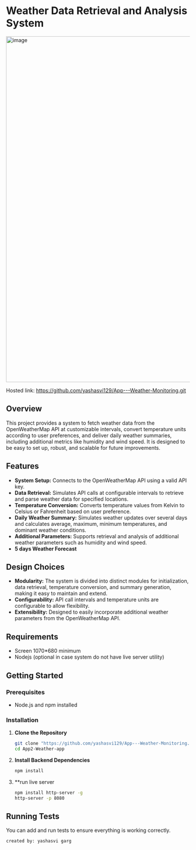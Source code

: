 # Weather Data Retrieval and Analysis System

<img width="946" alt="image" src="https://github.com/user-attachments/assets/71e54297-5572-45a5-93e6-a95654cf2959">

Hosted link: https://github.com/yashasvi129/App---Weather-Monitoring.git


## Overview

This project provides a system to fetch weather data from the OpenWeatherMap API at customizable intervals, convert temperature units according to user preferences, and deliver daily weather summaries, including additional metrics like humidity and wind speed. It is designed to be easy to set up, robust, and scalable for future improvements.

## Features

- **System Setup:** Connects to the OpenWeatherMap API using a valid API key.
- **Data Retrieval:** Simulates API calls at configurable intervals to retrieve and parse weather data for specified locations.
- **Temperature Conversion:** Converts temperature values from Kelvin to Celsius or Fahrenheit based on user preference.
- **Daily Weather Summary:** Simulates weather updates over several days and calculates average, maximum, minimum temperatures, and dominant weather conditions.
- **Additional Parameters:** Supports retrieval and analysis of additional weather parameters such as humidity and wind speed.
- **5 days Weather Forecast** 

## Design Choices

- **Modularity:** The system is divided into distinct modules for initialization, data retrieval, temperature conversion, and summary generation, making it easy to maintain and extend.
- **Configurability:** API call intervals and temperature units are configurable to allow flexibility.
- **Extensibility:** Designed to easily incorporate additional weather parameters from the OpenWeatherMap API.

## Requirements
- Screen 1070*680 minimum
- Nodejs (optional in case system do not have live server utility)

## Getting Started

### Prerequisites

- Node.js and npm installed

### Installation

1. **Clone the Repository**
   ```bash
   git clone "https://github.com/yashasvi129/App---Weather-Monitoring.git"
   cd App2-Weather-app
   ```

2. **Install Backend Dependencies**

   ```bash
   npm install
   
   ```
   
3. **run live server

   ```bash
   npm install http-server -g
   http-server -p 8080
   ```

## Running Tests

You can add and run tests to ensure everything is working correctly.
```
created by: yashasvi garg
